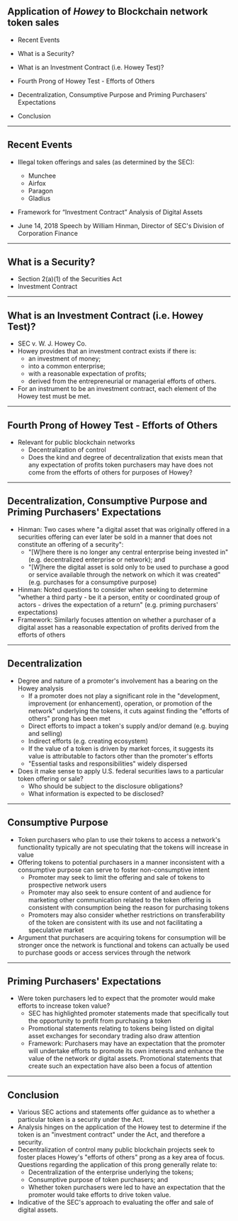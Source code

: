 ## Application of *Howey* to Blockchain network token sales

- Recent Events
 
- What is a Security?

- What is an Investment Contract (i.e. Howey Test)?

- Fourth Prong of Howey Test - Efforts of Others

- Decentralization, Consumptive Purpose and Priming Purchasers' Expectations
  
- Conclusion

---

## Recent Events

- Illegal token offerings and sales (as determined by the SEC):
  - Munchee
  - Airfox
  - Paragon
  - Gladius

- Framework for “Investment Contract” Analysis of Digital Assets

- June 14, 2018 Speech by William Hinman, Director of SEC's Division of Corporation Finance

---

## What is a Security?

- Section 2(a)(1) of the Securities Act
- Investment Contract

---

## What is an Investment Contract (i.e. Howey Test)?

- SEC v. W. J. Howey Co.
- Howey provides that an investment contract exists if there is:
  - an investment of money;
  - into a common enterprise;
  - with a reasonable expectation of profits;
  - derived from the entrepreneurial or managerial efforts of others.
- For an instrument to be an investment contract, each element of the Howey test must be met.

---

## Fourth Prong of Howey Test - Efforts of Others

- Relevant for public blockchain networks
  - Decentralization of control
  - Does the kind and degree of decentralization that exists mean that any expectation of profits token purchasers may have does not come from the efforts of others for purposes of Howey?

---

## Decentralization, Consumptive Purpose and Priming Purchasers' Expectations

- Hinman: Two cases where "a digital asset that was originally offered in a securities offering can ever later be sold in a manner that does not constitute an offering of a security":
  - "[W]here there is no longer any central enterprise being invested in" (e.g. decentralized enterprise or network); and
  - "[W]here the digital asset is sold only to be used to purchase a good or service available through the network on which it was created" (e.g. purchases for a consumptive purpose)
- Hinman: Noted questions to consider when seeking to determine "whether a third party - be it a person, entity or coordinated group of actors - drives the expectation of a return" (e.g. priming purchasers' expectations)
- Framework: Similarly focuses attention on whether a purchaser of a digital asset has a reasonable expectation of profits derived from the efforts of others

---

## Decentralization

- Degree and nature of a promoter's involvement has a bearing on the Howey analysis
  -  If a promoter does not play a significant role in the "development, improvement (or enhancement), operation, or promotion of the network" underlying the tokens, it cuts against finding the "efforts of others" prong has been met
    - Direct efforts to impact a token's supply and/or demand (e.g. buying and selling)
    - Indirect efforts (e.g. creating ecosystem)
  - If the value of a token is driven by market forces, it suggests its value is attributable to factors other than the promoter's efforts
  - "Essential tasks and responsibilities" widely dispersed 
- Does it make sense to apply U.S. federal securities laws to a particular token offering or sale?
  - Who should be subject to the disclosure obligations?
  - What information is expected to be disclosed?
  
---

## Consumptive Purpose

- Token purchasers who plan to use their tokens to access a network's functionality typically are not speculating that the tokens will increase in value
- Offering tokens to potential purchasers in a manner inconsistent with a consumptive purpose can serve to foster non-consumptive intent
  - Promoter may seek to limit the offering and sale of tokens to prospective network users
  - Promoter may also seek to ensure content of and audience for marketing other communication related to the token offering  is consistent with consumption being the reason for purchasing tokens
  - Promoters may also consider whether restrictions on transferability of the token are consistent with its use and not facilitating a speculative market
- Argument that purchasers are acquiring tokens for consumption will be stronger once the network is functional and tokens can actually be used to purchase goods or access services through the network
  
---

## Priming Purchasers' Expectations

- Were token purchasers led to expect that the promoter would make efforts to increase token value?
  - SEC has highlighted promoter statements made that specifically tout the opportunity to profit from purchasing a token
  - Promotional statements relating to tokens being listed on digital asset exchanges for secondary trading also draw attention
  - Framework: Purchasers may have an expectation that the promoter will undertake efforts to promote its own interests and enhance the value of the network or digital assets.  Promotional statements that create such an expectation have also been a focus of attention

---

## Conclusion
  
- Various SEC actions and statements offer guidance as to whether a particular token is a security under the Act.
- Analysis hinges on the application of the Howey test to determine if the token is an "investment contract" under the Act, and therefore a security.
- Decentralization of control many public blockchain projects seek to foster places Howey's "efforts of others" prong as a key area of focus. Questions regarding the application of this prong generally relate to:
  - Decentralization of the enterprise underlying the tokens;
  - Consumptive purpose of token purchasers; and
  - Whether token purchasers were led to have an expectation that the promoter would take efforts to drive token value.
- Indicative of the SEC's approach to evaluating the offer and sale of digital assets.
